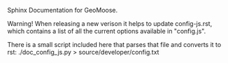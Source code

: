 Sphinx Documentation for GeoMoose.

Warning! When releasing a new verison it helps to update config-js.rst,
which contains a list of all the current options available in "config.js".

There is a small script included here that parses that file and
converts it to rst: ./doc_config_js.py > source/developer/config.txt  
